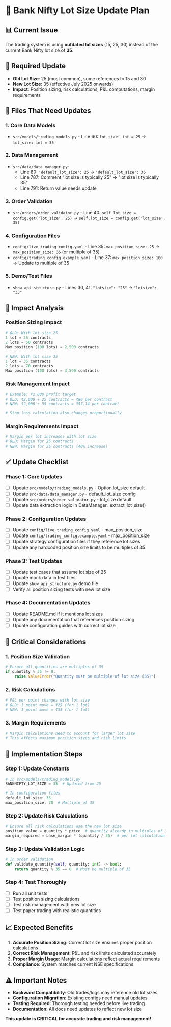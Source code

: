 # 🔧 Bank Nifty Lot Size Update Plan

## 📊 **Current Issue**
The trading system is using **outdated lot sizes** (15, 25, 30) instead of the current Bank Nifty lot size of **35**.

## 🎯 **Required Update**
- **Old Lot Size**: 25 (most common), some references to 15 and 30
- **New Lot Size**: 35 (effective July 2025 onwards)
- **Impact**: Position sizing, risk calculations, P&L computations, margin requirements

## 📁 **Files That Need Updates**

### **1. Core Data Models**
- `src/models/trading_models.py` - Line 60: `lot_size: int = 25` → `lot_size: int = 35`

### **2. Data Management**
- `src/data/data_manager.py`:
  - Line 80: `'default_lot_size': 25` → `'default_lot_size': 35`
  - Line 787: Comment "lot size is typically 25" → "lot size is typically 35"
  - Line 791: Return value needs update

### **3. Order Validation**
- `src/orders/order_validator.py` - Line 40: `self.lot_size = config.get('lot_size', 25)` → `self.lot_size = config.get('lot_size', 35)`

### **4. Configuration Files**
- `config/live_trading_config.yaml` - Line 35: `max_position_size: 25` → `max_position_size: 35` (or multiple of 35)
- `config/trading_config.example.yaml` - Line 37: `max_position_size: 100` → Update to multiple of 35

### **5. Demo/Test Files**
- `show_api_structure.py` - Lines 30, 41: `"lotsize": "25"` → `"lotsize": "35"`

## 🧮 **Impact Analysis**

### **Position Sizing Impact**
```python
# OLD: With lot size 25
1 lot = 25 contracts
2 lots = 50 contracts
Max position (100 lots) = 2,500 contracts

# NEW: With lot size 35  
1 lot = 35 contracts
2 lots = 70 contracts
Max position (100 lots) = 3,500 contracts
```

### **Risk Management Impact**
```python
# Example: ₹2,000 profit target
# OLD: ₹2,000 ÷ 25 contracts = ₹80 per contract
# NEW: ₹2,000 ÷ 35 contracts = ₹57.14 per contract

# Stop-loss calculation also changes proportionally
```

### **Margin Requirements Impact**
```python
# Margin per lot increases with lot size
# OLD: Margin for 25 contracts
# NEW: Margin for 35 contracts (40% increase)
```

## ✅ **Update Checklist**

### **Phase 1: Core Updates**
- [ ] Update `src/models/trading_models.py` - Option.lot_size default
- [ ] Update `src/data/data_manager.py` - default_lot_size config
- [ ] Update `src/orders/order_validator.py` - lot_size default
- [ ] Update data extraction logic in DataManager._extract_lot_size()

### **Phase 2: Configuration Updates**
- [ ] Update `config/live_trading_config.yaml` - max_position_size
- [ ] Update `config/trading_config.example.yaml` - max_position_size  
- [ ] Update strategy configuration files if they reference lot sizes
- [ ] Update any hardcoded position size limits to be multiples of 35

### **Phase 3: Test Updates**
- [ ] Update test cases that assume lot size of 25
- [ ] Update mock data in test files
- [ ] Update `show_api_structure.py` demo file
- [ ] Verify all position sizing tests with new lot size

### **Phase 4: Documentation Updates**
- [ ] Update README.md if it mentions lot sizes
- [ ] Update any documentation that references position sizing
- [ ] Update configuration guides with correct lot size

## 🚨 **Critical Considerations**

### **1. Position Size Validation**
```python
# Ensure all quantities are multiples of 35
if quantity % 35 != 0:
    raise ValueError("Quantity must be multiple of lot size (35)")
```

### **2. Risk Calculations**
```python
# P&L per point changes with lot size
# OLD: 1 point move = ₹25 (for 1 lot)
# NEW: 1 point move = ₹35 (for 1 lot)
```

### **3. Margin Requirements**
```python
# Margin calculations need to account for larger lot size
# This affects maximum position sizes and risk limits
```

## 🔄 **Implementation Steps**

### **Step 1: Update Constants**
```python
# In src/models/trading_models.py
BANKNIFTY_LOT_SIZE = 35  # Updated from 25

# In configuration files
default_lot_size: 35
max_position_size: 70  # Multiple of 35
```

### **Step 2: Update Risk Calculations**
```python
# Ensure all risk calculations use the new lot size
position_value = quantity * price  # quantity already in multiples of 35
margin_required = base_margin * (quantity / 35)  # per lot calculation
```

### **Step 3: Update Validation Logic**
```python
# In order validation
def validate_quantity(self, quantity: int) -> bool:
    return quantity % 35 == 0  # Must be multiple of 35
```

### **Step 4: Test Thoroughly**
- [ ] Run all unit tests
- [ ] Test position sizing calculations
- [ ] Test risk management with new lot size
- [ ] Test paper trading with realistic quantities

## 📈 **Expected Benefits**

1. **Accurate Position Sizing**: Correct lot size ensures proper position calculations
2. **Correct Risk Management**: P&L and risk limits calculated accurately  
3. **Proper Margin Usage**: Margin calculations reflect actual requirements
4. **Compliance**: System matches current NSE specifications

## ⚠️ **Important Notes**

- **Backward Compatibility**: Old trades/logs may reference old lot sizes
- **Configuration Migration**: Existing configs need manual updates
- **Testing Required**: Thorough testing needed before live trading
- **Documentation**: All docs need updates to reflect new lot size

**This update is CRITICAL for accurate trading and risk management!**